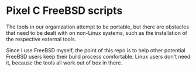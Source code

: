 # Pixel C FreeBSD scripts

The tools in our organization attempt to be portable, but there are obstacles
that need to be dealt with on non-Linux systems, such as the installation of
the respective external tools.

Since I use FreeBSD myself, the point of this repo is to help other potential
FreeBSD users keep their build process comfortable. Linux users don't need it,
because the tools all work out of box in there.
